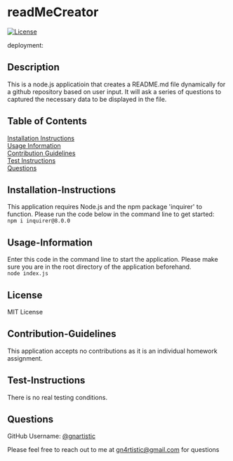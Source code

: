 # readMeCreator
  [![License](https://img.shields.io/badge/License-MIT-yellow.svg)](https://opensource.org/licenses/MIT)
  
  deployment:  
  ## Description
  
  This is a node.js applicatioin that creates a README.md file dynamically for a github repository based on user input. It will ask a series of questions to captured the necessary data to be displayed in the file.
  
  ## Table of Contents
  
  [Installation Instructions](#installation-instructions)  
  [Usage Information](#usage-information)  
  [Contribution Guidelines](#contribution-guidelines)  
  [Test Instructions](#test-instructions)  
  [Questions](#questions)  
  
  ## Installation-Instructions
  
  This application requires Node.js and the npm package 'inquirer' to function. Please run the code below in the command line to get started:  
  ```npm i inquirer@8.0.0```
  
  ## Usage-Information
  
  Enter this code in the command line to start the application. Please make sure you are in the root directory of the application beforehand.  
  ```node index.js```
  
  ## License
  
  MIT License
  
  ## Contribution-Guidelines
  
  This application accepts no contributions as it is an individual homework assignment.
  
  ## Test-Instructions
  
  There is no real testing conditions.
  
  ## Questions
  
  GitHub Username: [@gnartistic](https://github.com/gnartistic)  
  
  Please feel free to reach out to me at [gn4rtistic@gmail.com](mailto:gn4rtistic@gmail.com) for questions

